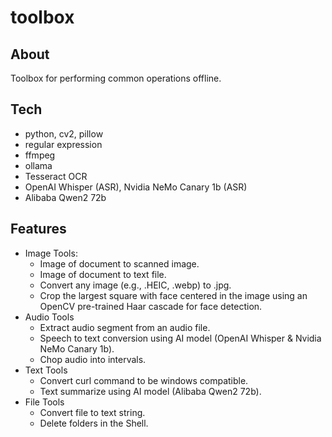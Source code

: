 # toolbox
 
## About
Toolbox for performing common operations offline.

## Tech
- python, cv2, pillow
- regular expression
- ffmpeg
- ollama
- Tesseract OCR
- OpenAI Whisper (ASR), Nvidia NeMo Canary 1b (ASR)
- Alibaba Qwen2 72b

## Features
- Image Tools:
    - Image of document to scanned image.
    - Image of document to text file.
    - Convert any image (e.g., .HEIC, .webp) to .jpg.
    - Crop the largest square with face centered in the image using an OpenCV pre-trained Haar cascade for face detection.
- Audio Tools
    - Extract audio segment from an audio file.
    - Speech to text conversion using AI model (OpenAI Whisper & Nvidia NeMo Canary 1b).
    - Chop audio into intervals.
- Text Tools
    - Convert curl command to be windows compatible.
    - Text summarize using AI model (Alibaba Qwen2 72b).
- File Tools
    - Convert file to text string.
    - Delete folders in the Shell.
